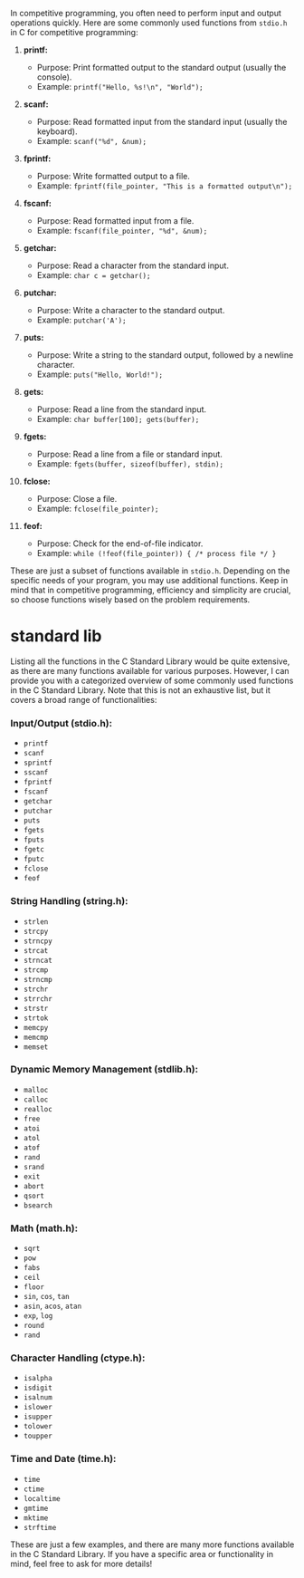 In competitive programming, you often need to perform input and output operations quickly. Here are some commonly used functions from `stdio.h` in C for competitive programming:

1. **printf:**
   - Purpose: Print formatted output to the standard output (usually the console).
   - Example: `printf("Hello, %s!\n", "World");`

2. **scanf:**
   - Purpose: Read formatted input from the standard input (usually the keyboard).
   - Example: `scanf("%d", &num);`

3. **fprintf:**
   - Purpose: Write formatted output to a file.
   - Example: `fprintf(file_pointer, "This is a formatted output\n");`

4. **fscanf:**
   - Purpose: Read formatted input from a file.
   - Example: `fscanf(file_pointer, "%d", &num);`

5. **getchar:**
   - Purpose: Read a character from the standard input.
   - Example: `char c = getchar();`

6. **putchar:**
   - Purpose: Write a character to the standard output.
   - Example: `putchar('A');`

7. **puts:**
   - Purpose: Write a string to the standard output, followed by a newline character.
   - Example: `puts("Hello, World!");`

8. **gets:**
   - Purpose: Read a line from the standard input.
   - Example: `char buffer[100]; gets(buffer);`

9. **fgets:**
   - Purpose: Read a line from a file or standard input.
   - Example: `fgets(buffer, sizeof(buffer), stdin);`

10. **fclose:**
    - Purpose: Close a file.
    - Example: `fclose(file_pointer);`

11. **feof:**
    - Purpose: Check for the end-of-file indicator.
    - Example: `while (!feof(file_pointer)) { /* process file */ }`

These are just a subset of functions available in `stdio.h`. Depending on the specific needs of your program, you may use additional functions. Keep in mind that in competitive programming, efficiency and simplicity are crucial, so choose functions wisely based on the problem requirements.











# standard lib

Listing all the functions in the C Standard Library would be quite extensive, as there are many functions available for various purposes. However, I can provide you with a categorized overview of some commonly used functions in the C Standard Library. Note that this is not an exhaustive list, but it covers a broad range of functionalities:

### Input/Output (stdio.h):
- `printf`
- `scanf`
- `sprintf`
- `sscanf`
- `fprintf`
- `fscanf`
- `getchar`
- `putchar`
- `puts`
- `fgets`
- `fputs`
- `fgetc`
- `fputc`
- `fclose`
- `feof`

### String Handling (string.h):
- `strlen`
- `strcpy`
- `strncpy`
- `strcat`
- `strncat`
- `strcmp`
- `strncmp`
- `strchr`
- `strrchr`
- `strstr`
- `strtok`
- `memcpy`
- `memcmp`
- `memset`

### Dynamic Memory Management (stdlib.h):
- `malloc`
- `calloc`
- `realloc`
- `free`
- `atoi`
- `atol`
- `atof`
- `rand`
- `srand`
- `exit`
- `abort`
- `qsort`
- `bsearch`

### Math (math.h):
- `sqrt`
- `pow`
- `fabs`
- `ceil`
- `floor`
- `sin`, `cos`, `tan`
- `asin`, `acos`, `atan`
- `exp`, `log`
- `round`
- `rand`

### Character Handling (ctype.h):
- `isalpha`
- `isdigit`
- `isalnum`
- `islower`
- `isupper`
- `tolower`
- `toupper`

### Time and Date (time.h):
- `time`
- `ctime`
- `localtime`
- `gmtime`
- `mktime`
- `strftime`

These are just a few examples, and there are many more functions available in the C Standard Library. If you have a specific area or functionality in mind, feel free to ask for more details!